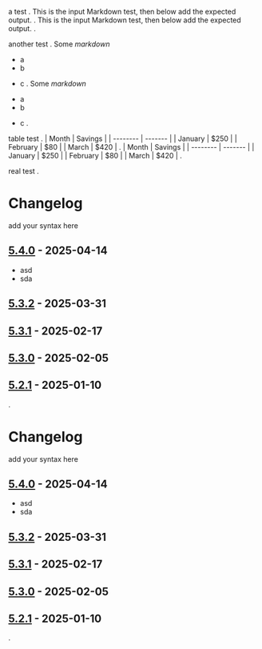 a test
.
This is the input Markdown test,
then below add the expected output.
.
This is the input Markdown test,
then below add the expected output.
.

another test
.
Some *markdown*

- a
- b
* c
.
Some *markdown*

- a
- b

* c
.

table test
.
| Month    | Savings |
| -------- | ------- |
| January  | $250    |
| February | $80     |
| March    | $420    |
.
| Month | Savings |
| -------- | ------- |
| January | $250 |
| February | $80 |
| March | $420 |
.

real test
.
# Changelog

add your syntax here

## [5.4.0] - 2025-04-14

- asd
- sda

## [5.3.2] - 2025-03-31

## [5.3.1] - 2025-02-17

## [5.3.0] - 2025-02-05

## [5.2.1] - 2025-01-10

[5.2.1]: https://gitlab.com/ska-telescope/sdp/ska-sdp-lmc-queue-connector/-/releases/5.2.1
[5.3.0]: https://gitlab.com/ska-telescope/sdp/ska-sdp-lmc-queue-connector/-/releases/5.3.0
[5.3.1]: https://gitlab.com/ska-telescope/sdp/ska-sdp-lmc-queue-connector/-/releases/5.3.1
[5.3.2]: https://gitlab.com/ska-telescope/sdp/ska-sdp-lmc-queue-connector/-/releases/5.3.2
[5.4.0]: https://gitlab.com/ska-telescope/sdp/ska-sdp-lmc-queue-connector/-/releases/5.4.0
.
# Changelog

add your syntax here

## [5.4.0] - 2025-04-14

- asd
- sda

## [5.3.2] - 2025-03-31

## [5.3.1] - 2025-02-17

## [5.3.0] - 2025-02-05

## [5.2.1] - 2025-01-10

[5.4.0]: https://gitlab.com/ska-telescope/sdp/ska-sdp-lmc-queue-connector/-/releases/5.4.0
[5.3.2]: https://gitlab.com/ska-telescope/sdp/ska-sdp-lmc-queue-connector/-/releases/5.3.2
[5.3.1]: https://gitlab.com/ska-telescope/sdp/ska-sdp-lmc-queue-connector/-/releases/5.3.1
[5.3.0]: https://gitlab.com/ska-telescope/sdp/ska-sdp-lmc-queue-connector/-/releases/5.3.0
[5.2.1]: https://gitlab.com/ska-telescope/sdp/ska-sdp-lmc-queue-connector/-/releases/5.2.1
.